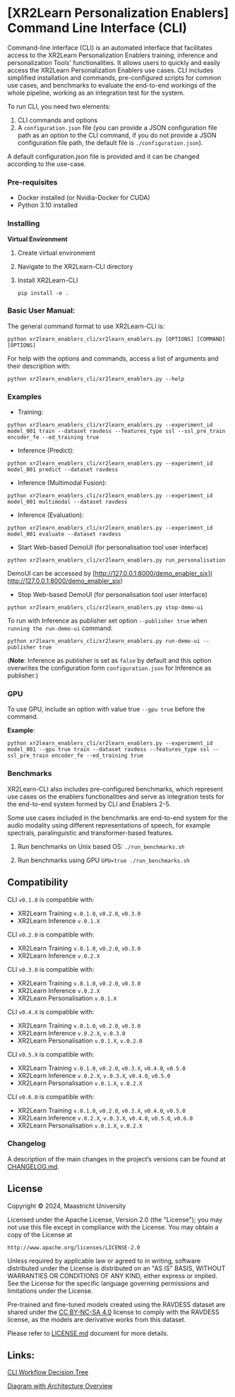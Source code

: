 # [XR2Learn Personalization Enablers]  Command Line Interface (CLI)

Command-line interface (CLI) is an automated interface that facilitates access to the XR2Learn Personalization Enablers
training, inference and
personalization Tools' functionalities. It
allows users to quickly and easily access the XR2Learn Personalization Enablers use cases. CLI includes simplified installation and commands,
pre-configured scripts for common use cases, and benchmarks to evaluate the end-to-end workings of the whole pipeline,
working as an integration test for the system.

To run CLI, you need two elements:

1. CLI commands and options
2. A `configuration.json` file (you can provide a JSON configuration file path as an option to the CLI command, if you
   do
   not provide a JSON configuration file path, the default file is `./configuration.json`).

A default configuration.json file is provided and it can be changed according to the use-case.

### Pre-requisites

- Docker installed (or Nvidia-Docker for CUDA)
- Python 3.10 installed

### Installing

**Virtual Environment**

1. Create virtual environment
2. Navigate to the XR2Learn-CLI directory
3. Install XR2Learn-CLI

   `pip install -e .`

### Basic User Manual:

The general command format to use XR2Learn-CLI is:

`python xr2learn_enablers_cli/xr2learn_enablers.py [OPTIONS] [COMMAND] [OPTIONS]`

For help with the options and commands, access a list of arguments and their description with:

`python xr2learn_enablers_cli/xr2learn_enablers.py --help`

### Examples

- Training:

`python xr2learn_enablers_cli/xr2learn_enablers.py --experiment_id model_001 train --dataset ravdess --features_type ssl --ssl_pre_train encoder_fe --ed_training true`

- Inference (Predict):

`python xr2learn_enablers_cli/xr2learn_enablers.py --experiment_id model_001 predict --dataset ravdess`

- Inference (Multimodal Fusion):

`python xr2learn_enablers_cli/xr2learn_enablers.py --experiment_id model_001 multimodal --dataset ravdess`

- Inference (Evaluation):

`python xr2learn_enablers_cli/xr2learn_enablers.py --experiment_id model_001 evaluate --dataset ravdess`

- Start Web-based DemoUI (for personalisation tool user interface)

`python xr2learn_enablers_cli/xr2learn_enablers.py run_personalisation`

DemoUI can be accessed by [http://127.0.0.1:8000/demo_enabler_six]( http://127.0.0.1:8000/demo_enabler_six)

- Stop Web-based DemoUI (for personalisation tool user interface)

`python xr2learn_enablers_cli/xr2learn_enablers.py stop-demo-ui`

To run with Inference as publisher set option `--publisher true` when `running the run-demo-ui` command:

`python xr2learn_enablers_cli/xr2learn_enablers.py run-demo-ui --publisher true`

(**Note**: Inference as publisher is set as `false` by default and this option overwrites the configuration
form `configuration.json` for Inference as publisher.)

### GPU

To use GPU, include an option with value true `--gpu true` before the command.

**Example**:

`python xr2learn_enablers_cli/xr2learn_enablers.py --experiment_id model_001 --gpu true train --dataset ravdess --features_type ssl --ssl_pre_train encoder_fe --ed_training true`

### Benchmarks

XR2Learn-CLI also includes pre-configured benchmarks, which represent use cases on the enablers functionalities and
serve as integration tests for the end-to-end system formed by CLI and Enablers 2-5.

Some use cases included in the benchmarks are end-to-end system for the audio modality using different representations
of speech, for example spectrals, paralinguistic and transformer-based features.

1. Run benchmarks on Unix based OS:
   `./run_benchmarks.sh`

2. Run benchmarks using GPU
   `GPU=true ./run_benchmarks.sh`

## Compatibility

CLI `v0.1.0` is compatible with:

- XR2Learn Training `v.0.1.0`, `v0.2.0`, `v0.3.0`
- XR2Learn Inference `v.0.1.X`

CLI `v0.2.0` is compatible with:

- XR2Learn Training `v.0.1.0`, `v0.2.0`, `v0.3.0`
- XR2Learn Inference `v.0.2.X`

CLI `v0.3.0` is compatible with:

- XR2Learn Training `v.0.1.0`, `v0.2.0`, `v0.3.0`
- XR2Learn Inference `v.0.2.X`
- XR2Learn Personalisation `v.0.1.X`

CLI `v0.4.X` is compatible with:

- XR2Learn Training `v.0.1.0`, `v0.2.0`, `v0.3.0`
- XR2Learn Inference `v.0.2.X`, `v.0.3.0`
- XR2Learn Personalisation `v.0.1.X`, `v.0.2.0`

CLI `v0.5.X` is compatible with:

- XR2Learn Training `v.0.1.0`, `v0.2.0`, `v0.3.X`, `v0.4.0`, `v0.5.0`
- XR2Learn Inference `v.0.2.X`, `v.0.3.X`, `v0.4.0`, `v0.5.0`
- XR2Learn Personalisation `v.0.1.X`, `v.0.2.X`

CLI `v0.6.0` is compatible with:
- XR2Learn Training `v.0.1.0`, `v0.2.0`, `v0.3.X`, `v0.4.0`, `v0.5.0`
- XR2Learn Inference `v.0.2.X`, `v.0.3.X`, `v0.4.0`, `v0.5.0`, `v0.6.0`
- XR2Learn Personalisation `v.0.1.X`, `v.0.2.X`

### Changelog

A description of the main changes in the project’s versions can be found at [CHANGELOG.md].

## License

Copyright © 2024, Maastricht University

Licensed under the Apache License, Version 2.0 (the "License");
you may not use this file except in compliance with the License.
You may obtain a copy of the License at

    http://www.apache.org/licenses/LICENSE-2.0

Unless required by applicable law or agreed to in writing, software
distributed under the License is distributed on an "AS IS" BASIS,
WITHOUT WARRANTIES OR CONDITIONS OF ANY KIND, either express or implied.
See the License for the specific language governing permissions and
limitations under the License.

Pre-trained and fine-tuned models created using the RAVDESS dataset are shared under
the [CC BY-NC-SA 4.0](https://creativecommons.org/licenses/by-nc-sa/4.0/deed.en) license to
comply with the RAVDESS license, as the models are derivative works from this dataset.

Please refer to [LICENSE.md](LICENSE.md) document for more details.

## Links:

[CLI Workflow Decision Tree](/images/CLI_workflow_decision_Tree_v2.png)

[Diagram with Architecture Overview](/images/CLI-Enablers-orverview-DemoUI.png)

[CHANGELOG.md]: CHANGELOG.md